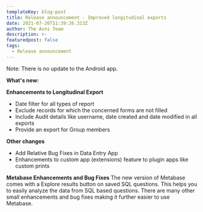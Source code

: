 ```yaml
---
templateKey: blog-post
title: Release announcement - Improved longitudinal exports
date: 2021-07-26T11:39:26.313Z
author: The Avni Team
description: >-
featuredpost: false
tags:
  - Release announcement 
---
```


Note: There is no update to the Android app. 

**What's new:**


**Enhancements to Longitudinal Export**
- Date filter for all types of report
- Exclude records for which the concerned forms are not filled
- Include Audit details like username, date created and date modified in all exports
- Provide an export for Group members

**Other changes**
- Add Relative Bug Fixes in Data Entry App
- Enhancements to custom app (extensions) feature to plugin apps like custom prints

**Metabase Enhancements and Bug Fixes**
The new version of Metabase comes with a Explore results button on saved SQL questions. This helps you to easily analyze the data from SQL based questions. There are many other small enhancements and bug fixes making it further easier to use Metabase. 
